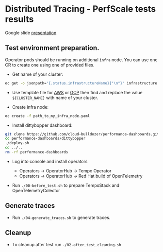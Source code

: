 # Distributed Tracing - PerfScale tests results

Google slide [presentation](https://docs.google.com/presentation/d/13y0xBNAnw5QvRII3fGQAHEIieLeJHIWDACgKtH1D8lM/edit#slide=id.g547716335e_0_235)

## Test environment preparation.

Operator pods should be running on additional `infra` node.
You can use one CR to create one using one of provided files.

- Get name of your cluster:

```bash
oc get -o jsonpath='{.status.infrastructureName}{"\n"}' infrastructure cluster
```
- Use template file for [AWS](./content/infra_node_AWS.yaml) or [GCP](./content/infra_node_GCP.yaml) then find and replace the value `${CLUSTER_NAME}` with name of your cluster.

- Create infra node:

```bash
oc create -f path_to_my_infra_node.yaml
```

- Install dittybopper dashboard:

```bash
git clone https://github.com/cloud-bulldozer/performance-dashboards.git
cd performance-dashboards/dittybopper
./deploy.sh
cd ../..
rm -rf performance-dashboards
```

- Log into console and install operators
    - Operators -> OperatorHub -> Tempo Operator
    - Operators -> OperatorHub -> Red Hat build of OpenTelemetry

- Run `./00-before_test.sh` to prepare TempoStack and OpenTelemetryColector

## Generate traces

- Run `./04-generate_traces.sh` to generate traces.

## Cleanup

- To cleanup after test run `./02-after_test_cleaning.sh`
